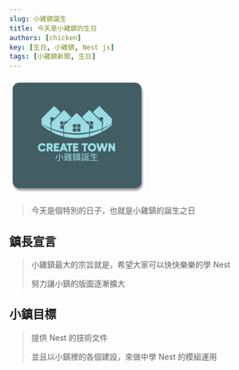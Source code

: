 ```yaml
---
slug: 小雞鎮誕生
title: 今天是小雞鎮的生日
authors: [chicken]
key: [生日, 小雞鎮, Nest js]
tags: [小雞鎮新聞, 生日]
---
```


![封面](./crearTown.png)

> 今天是個特別的日子，也就是小雞鎮的誕生之日

<!-- truncate -->

## 鎮長宣言

> 小雞鎮最大的宗旨就是，希望大家可以快快樂樂的學 Nest
>
> 努力讓小鎮的版圖逐漸擴大

## 小鎮目標

> 提供 Nest 的技術文件
>
> 並且以小鎮裡的各個建設，來做中學 Nest 的模組運用
